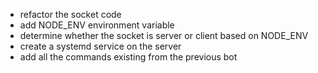 - refactor the socket code
- add NODE_ENV environment variable
- determine whether the socket is server or client based on NODE_ENV
- create a systemd service on the server
- add all the commands existing from the previous bot
